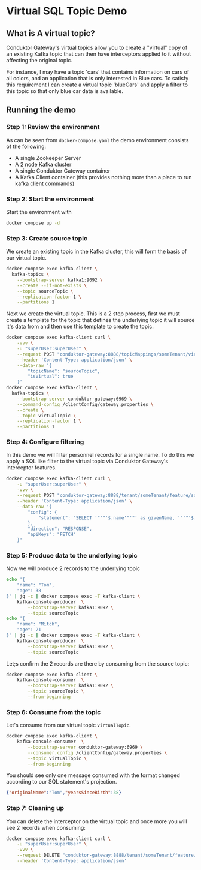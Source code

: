 # Virtual SQL Topic Demo

## What is A virtual topic?

Conduktor Gateway's virtual topics allow you to create a "virtual" copy of an existing Kafka topic that can then 
have interceptors applied to it without affecting the original topic. 

For instance, I may have a topic 'cars' that contains information on cars of all colors, and an application that is only 
interested in Blue cars. To satisfy this requirement I can create a virtual topic 'blueCars' and apply a filter to this 
topic so that only blue car data is available.

## Running the demo

### Step 1: Review the environment

As can be seen from `docker-compose.yaml` the demo environment consists of the following:

* A single Zookeeper Server
* A 2 node Kafka cluster
* A single Conduktor Gateway container
* A Kafka Client container (this provides nothing more than a place to run kafka client commands)

### Step 2: Start the environment

Start the environment with

```bash
docker compose up -d
```

### Step 3: Create source topic

We create an existing topic in the Kafka cluster, this will form the basis of our virtual topic. 

```bash
docker compose exec kafka-client \
  kafka-topics \
    --bootstrap-server kafka1:9092 \
    --create --if-not-exists \
    --topic sourceTopic \
    --replication-factor 1 \
    --partitions 1
```

Next we create the virtual topic. This is a 2 step process, first we must create a template for the topic that defines 
the underlying topic it will source it's data from and then use this template to create the topic. 

```bash
docker compose exec kafka-client curl \
    -vvv \
    -u "superUser:superUser" \
    --request POST "conduktor-gateway:8888/topicMappings/someTenant/virtualTopic" \
    --header 'Content-Type: application/json' \
    --data-raw '{
        "topicName": "sourceTopic",
        "isVirtual": true
    }'
docker compose exec kafka-client \
  kafka-topics \
    --bootstrap-server conduktor-gateway:6969 \
    --command-config /clientConfig/gateway.properties \
    --create \
    --topic virtualTopic \
    --replication-factor 1 \
    --partitions 1
```

### Step 4: Configure filtering

In this demo we will filter personnel records for a single name. To do this we apply a SQL like filter to the virtual 
topic via Conduktor Gateway's interceptor features. 
 
```bash
docker compose exec kafka-client curl \
    -u "superUser:superUser" \
    -vvv \
    --request POST "conduktor-gateway:8888/tenant/someTenant/feature/sql-filter" \
    --header 'Content-Type: application/json' \
    --data-raw '{
        "config": { 
            "statement": "SELECT '"'"'$.name'"'"' as givenName, '"'"'$.age'"'"' as yearsSinceBirth FROM virtualTopic WHERE '"'"'$.name'"'"' = '"'"'Tom'"'"'"
        },
        "direction": "RESPONSE",
        "apiKeys": "FETCH"
    }'
```

### Step 5: Produce data to the underlying topic

Now we will produce 2 records to the underlying topic

```bash
echo '{ 
    "name": "Tom",
    "age": 38 
}' | jq -c | docker compose exec -T kafka-client \
    kafka-console-producer  \
        --bootstrap-server kafka1:9092 \
        --topic sourceTopic
echo '{ 
    "name": "Mitch",
    "age": 21 
}' | jq -c | docker compose exec -T kafka-client \
    kafka-console-producer  \
        --bootstrap-server kafka1:9092 \
        --topic sourceTopic
```

Let;s confirm the 2 records are there by consuming from the source topic:

```bash
docker compose exec kafka-client \
    kafka-console-consumer  \
        --bootstrap-server kafka1:9092 \
        --topic sourceTopic \
        --from-beginning  
```

### Step 6: Consume from the topic

Let's consume from our virtual topic `virtualTopic`.

```bash
docker compose exec kafka-client \
    kafka-console-consumer  \
        --bootstrap-server conduktor-gateway:6969 \
        --consumer.config /clientConfig/gateway.properties \
        --topic virtualTopic \
        --from-beginning  
```

You should see only one message consumed with the format changed according to our SQL statement's projection.

```json
{"originalName":"Tom","yearsSinceBirth":38}

```

### Step 7: Cleaning up

You can delete the interceptor on the virtual topic and once more you will see 2 records when consuming:

```bash
docker compose exec kafka-client curl \
    -u "superUser:superUser" \
    -vvv \
    --request DELETE "conduktor-gateway:8888/tenant/someTenant/feature/sql-filter/apiKeys/FETCH/direction/RESPONSE" \
    --header 'Content-Type: application/json' 
    
```
